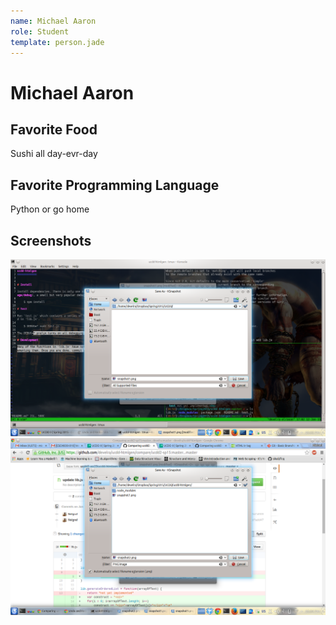 ```yaml
---
name: Michael Aaron
role: Student
template: person.jade
---
```


Michael Aaron
=======

## Favorite Food

Sushi all day-evr-day 

## Favorite Programming Language

Python or go home

## Screenshots
![Screenshot 1](snapshot1.png?raw=true)
![Alt text](snapshot2.png?raw=true)

